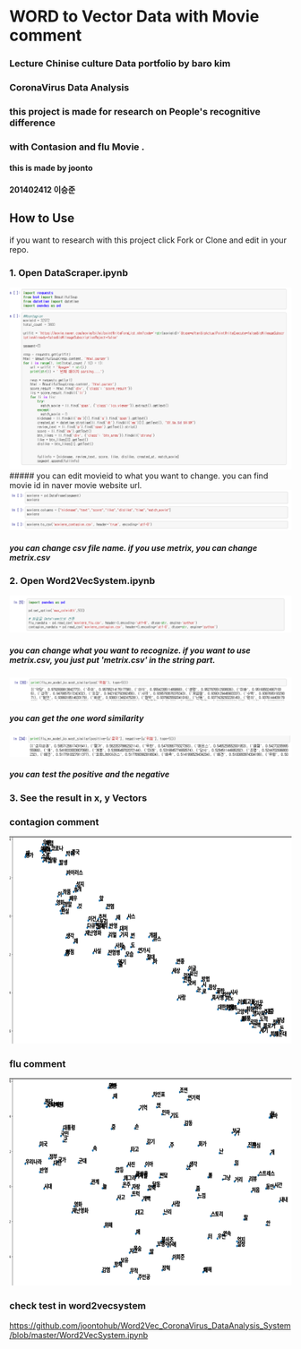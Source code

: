 
 WORD to Vector Data with Movie comment
 =========================================
 
### Lecture Chinise culture Data portfolio by baro kim
### CoronaVirus Data Analysis

### this project is made for research on People's recognitive difference 
### with Contasion and flu Movie .

#### this is made by joonto  
#### 201402412 이승준 


How to Use
------------------------------------------

  if you want to research with this project 
  click Fork or Clone and edit in your repo.
  
### 1. Open DataScraper.ipynb

<img src="/datapic1.PNG"  >
##### you can edit movieid to what you want to change. you can find movie id in naver movie website url.

<img src="/datapic2.PNG"  >

##### you can change csv file name. if you use metrix, you can change metrix.csv



### 2. Open Word2VecSystem.ipynb

<img src="/datapic3.PNG"  >

##### you can change what you want to recognize. if you want to use metrix.csv, you just put 'metrix.csv' in the string part.

<img src="/datapic4.PNG"  >

##### you can get the one word similarity

<img src="/datapic5.PNG"  >

##### you can test the positive and the negative 


### 3. See the result in x, y Vectors


### contagion comment
<img src="/contagion_data_image.jpg"  width="700" height="370">


### flu comment
<img src="/flu_data_image.jpg"  width="700" height="370">



### check test in word2vecsystem
https://github.com/joontohub/Word2Vec_CoronaVirus_DataAnalysis_System/blob/master/Word2VecSystem.ipynb
